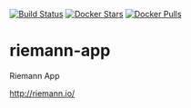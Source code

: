 [![Build Status](https://travis-ci.org/mesoscloud/riemann-app.svg?branch=master)](https://travis-ci.org/mesoscloud/riemann-app) [![Docker Stars](https://img.shields.io/docker/stars/mesoscloud/riemann-app.svg)](https://hub.docker.com/r/mesoscloud/riemann-app/) [![Docker Pulls](https://img.shields.io/docker/pulls/mesoscloud/riemann-app.svg)](https://hub.docker.com/r/mesoscloud/riemann-app/)

# riemann-app

Riemann App

http://riemann.io/
